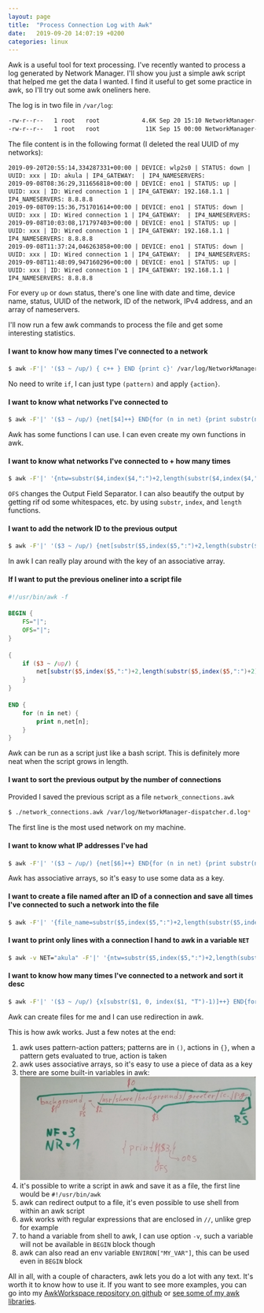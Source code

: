 ```yaml
---
layout: page
title:  "Process Connection Log with Awk"
date:   2019-09-20 14:07:19 +0200
categories: linux
---
```


Awk is a useful tool for text processing. I've recently wanted to process a log generated by Network Manager. I'll show you just a simple awk script that helped me get the data I wanted. I find it useful to get some practice in awk, so I'll try out some awk oneliners here.

The log is in two file in `/var/log`:

```bash
-rw-r--r--   1 root   root            4.6K Sep 20 15:10 NetworkManager-dispatcher.d.log
-rw-r--r--   1 root   root             11K Sep 15 00:00 NetworkManager-dispatcher.d.log.1
```

The file content is in the following format (I deleted the real UUID of my networks):

```
2019-09-20T20:55:14,334287331+00:00 | DEVICE: wlp2s0 | STATUS: down | UUID: xxx | ID: akula | IP4_GATEWAY:  | IP4_NAMESERVERS: 
2019-09-08T08:36:29,311656818+00:00 | DEVICE: eno1 | STATUS: up | UUID: xxx | ID: Wired connection 1 | IP4_GATEWAY: 192.168.1.1 | IP4_NAMESERVERS: 8.8.8.8
2019-09-08T09:15:36,751701614+00:00 | DEVICE: eno1 | STATUS: down | UUID: xxx | ID: Wired connection 1 | IP4_GATEWAY:  | IP4_NAMESERVERS: 
2019-09-08T10:03:08,171797403+00:00 | DEVICE: eno1 | STATUS: up | UUID: xxx | ID: Wired connection 1 | IP4_GATEWAY: 192.168.1.1 | IP4_NAMESERVERS: 8.8.8.8
2019-09-08T11:37:24,046263858+00:00 | DEVICE: eno1 | STATUS: down | UUID: xxx | ID: Wired connection 1 | IP4_GATEWAY:  | IP4_NAMESERVERS: 
2019-09-08T11:48:09,947160296+00:00 | DEVICE: eno1 | STATUS: up | UUID: xxx | ID: Wired connection 1 | IP4_GATEWAY: 192.168.1.1 | IP4_NAMESERVERS: 8.8.8.8
```

For every `up` or `down` status, there's one line with date and time, device name, status, UUID of the network, ID of the network, IPv4 address, and an array of nameservers.

I'll now run a few awk commands to process the file and get some interesting statistics.

#### I want to know how many times I've connected to a network

```bash
$ awk -F'|' '($3 ~ /up/) { c++ } END {print c}' /var/log/NetworkManager-dispatcher.d.log*
```

No need to write `if`, I can just type `(pattern)` and apply `{action}`. 

#### I want to know what networks I've connected to

```bash
$ awk -F'|' '($3 ~ /up/) {net[$4]++} END{for (n in net) {print substr(n,2)}}' /var/log/NetworkManager-dispatcher.d.log*
```

Awk has some functions I can use. I can even create my own functions in awk.

#### I want to know what networks I've connected to + how many times

```bash
$ awk -F'|' '{ntw=substr($4,index($4,":")+2,length(substr($4,index($4,":")+2))-1)} ($3 ~ /up/) {net[ntw]++} END{for (n in net) {print n,net[n]}}' OFS='|' /var/log/NetworkManager-dispatcher.d.log*
```
`OFS` changes the Output Field Separator. I can also beautify the output by getting rif od some whitespaces, etc. by using `substr`, `index`, and `length` functions.

#### I want to add the network ID to the previous output

```bash
$ awk -F'|' '($3 ~ /up/) {net[substr($5,index($5,":")+2,length(substr($5,index($5,":")+2))-1) "|" substr($4,index($4,":")+2,length(substr($4,index($4,":")+2))-1)]++} END{for (n in net) {print n,net[n]}}' OFS='|' /var/log/NetworkManager-dispatcher.d.log*
```

In awk I can really play around with the key of an associative array.

#### If I want to put the previous oneliner into a script file

```awk
#!/usr/bin/awk -f

BEGIN {
	FS="|";
	OFS="|";
}

{
	if ($3 ~ /up/) {
		net[substr($5,index($5,":")+2,length(substr($5,index($5,":")+2))-1) "|" substr($4,index($4,":")+2,length(substr($4,index($4,":")+2))-1)]++;
	}
}

END {
	for (n in net) {
		print n,net[n];
	}
}
```

Awk can be run as a script just like a bash script. This is definitely more neat when the script grows in length.

#### I want to sort the previous output by the number of connections

Provided I saved the previous script as a file `network_connections.awk`

```bash
$ ./network_connections.awk /var/log/NetworkManager-dispatcher.d.log* | sort -t'|' -n -r -k 3
```

The first line is the most used network on my machine.

#### I want to know what IP addresses I've had

```bash
$ awk -F'|' '($3 ~ /up/) {net[$6]++} END{for (n in net) {print substr(n,2)}}' /var/log/NetworkManager-dispatcher.d.log*
```

Awk has associative arrays, so it's easy to use some data as a key.

#### I want to create a file named after an ID of a connection and save all times I've connected to such a network into the file

```bash
$ awk -F'|' '{file_name=substr($5,index($5,":")+2,length(substr($5,index($5,":")+2))-1)} ($3 ~ /up/) {print $1 > file_name}' /var/log/NetworkManager-dispatcher.d.log*
```

#### I want to print only lines with a connection I hand to awk in a variable `NET`

```bash
$ awk -v NET="akula" -F'|' '{ntw=substr($5,index($5,":")+2,length(substr($5,index($5,":")+2))-1)} ($3 ~ /up/ && ntw == NET) {print}' /var/log/NetworkManager-dispatcher.d.log*
```

#### I want to know how many times I've connected to a network and sort it desc

```bash
$ awk -F'|' '($3 ~ /up/) {x[substr($1, 0, index($1, "T")-1)]++} END{for (n in x) {print n,x[n]}}' /var/log/NetworkManager-dispatcher.d.log* | sort -h -k2 -r
```

Awk can create files for me and I can use redirection in awk.

This is how awk works. Just a few notes at the end:
1. awk uses pattern-action patters; patterns are in `()`, actions in `{}`, when a pattern gets evaluated to true, action is taken
2. awk uses associative arrays, so it's easy to use a piece of data as a key
3. there are some built-in variables in awk:
![image](/images/awk_vars.png)
4. it's possible to write a script in awk and save it as a file, the first line would be `#!/usr/bin/awk`
5. awk can redirect output to a file, it's even possible to use shell from within an awk script
6. awk works with regular expressions that are enclosed in `//`, unlike grep for example
7. to hand a variable from shell to awk, I can use option `-v`, such a variable will not be available in `BEGIN` block though
8. awk can also read an env variable `ENVIRON["MY_VAR"]`, this can be used even in `BEGIN` block

All in all, with a couple of characters, awk lets you do a lot with any text. It's worth it to know how to use it.
If you want to see more examples, you can go into my [AwkWorkspace repository on github](https://github.com/pavelsaman/AwkWorkspace) or [see some of my awk libraries](https://github.com/pavelsaman/Awk-lib).